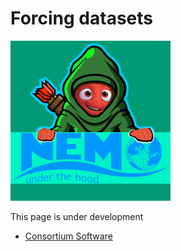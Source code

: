 # Forcing datasets
![Screenshot](../images/nemo_under_the_hood_sm.png)

This page is under development

  - [Consortium Software](../models/index.md)


